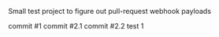 Small test project to figure out pull-request webhook payloads

commit #1
commit #2.1
commit #2.2
test 1
